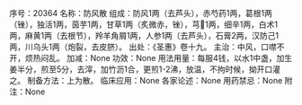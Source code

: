 序号：20364
名称：防风散
组成：防风1两（去芦头），赤芍药1两，葛根1两（锉），独活1两，茵芋1两，甘草1两（炙微赤，锉），芎1两，细辛1两，白术1两，麻黄1两（去根节），羚羊角屑1两，人参1两（去芦头），石膏2两，汉防己1两，川乌头1两（炮裂，去皮脐）。
出处：《圣惠》卷十九。
主治：中风，口噤不开，烦热闷乱。
加减：None
功效：None
用法用量：每服4钱，以水1中盏，加生姜半分，煎至5分，去滓，加竹沥1合，更煎1-2沸，放温，不拘时候，拗开口灌之。
制备方法：上为散。
临床应用：None
各家论述：None
用药禁忌：None
附注：None
